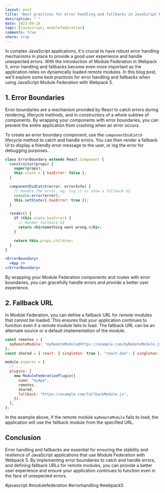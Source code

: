 ```yaml
---
layout: post
title: "Best practices for error handling and fallbacks in JavaScript Module Federation with Webpack 5"
description: " "
date: 2023-09-18
tags: [javascript, modulefederation]
comments: true
share: true
---
```


In complex JavaScript applications, it's crucial to have robust error handling mechanisms in place to provide a good user experience and handle unexpected errors. With the introduction of Module Federation in Webpack 5, error handling and fallbacks become even more important as the application relies on dynamically loaded remote modules. In this blog post, we'll explore some best practices for error handling and fallbacks when using JavaScript Module Federation with Webpack 5.

## 1. Error Boundaries

Error boundaries are a mechanism provided by React to catch errors during rendering, lifecycle methods, and in constructors of a whole subtree of components. By wrapping your components with error boundaries, you can prevent the entire application from crashing when an error occurs.

To create an error boundary component, use the `componentDidCatch` lifecycle method to catch and handle errors. You can then render a fallback UI to display a friendly error message to the user, or log the error for debugging purposes.

```jsx
class ErrorBoundary extends React.Component {
  constructor(props) {
    super(props);
    this.state = { hasError: false };
  }

  componentDidCatch(error, errorInfo) {
    // Handle the error, eg. log it or show a fallback UI
    console.error(error);
    this.setState({ hasError: true });
  }

  render() {
    if (this.state.hasError) {
      // Render fallback UI
      return <h1>Something went wrong.</h1>;
    }

    return this.props.children;
  }
}

<ErrorBoundary>
  <App />
</ErrorBoundary>
```

By wrapping your Module Federation components and routes with error boundaries, you can gracefully handle errors and provide a better user experience.

## 2. Fallback URL

In Module Federation, you can define a fallback URL for remote modules that cannot be loaded. This ensures that your application continues to function even if a remote module fails to load. The fallback URL can be an alternate source or a default implementation of the module.

```javascript
const remotes = {
  myRemoteModule: "myRemoteModule@https://example.com/myRemoteModule.js",
};
const shared = { react: { singleton: true }, "react-dom": { singleton: true } };

module.exports = {
  // ...
  plugins: [
    new ModuleFederationPlugin({
      name: "myApp",
      remotes,
      shared,
      fallback: "https://example.com/fallbackModule.js",
    }),
  ],
};
```

In the example above, if the remote module `myRemoteModule` fails to load, the application will use the fallback module from the specified URL.

## Conclusion

Error handling and fallbacks are essential for ensuring the stability and resilience of JavaScript applications that use Module Federation with Webpack 5. By implementing error boundaries to catch and handle errors, and defining fallback URLs for remote modules, you can provide a better user experience and ensure your application continues to function even in the face of unexpected errors.

#javascript #modulefederation #errorhandling #webpack5
